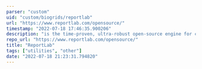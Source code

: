 ```yaml
---
parser: "custom"
uid: "custom/biogrids/reportlab"
url: "https://www.reportlab.com/opensource/"
timestamp: "2022-07-18 17:46:35.900206"
description: "is the time-proven, ultra-robust open-source engine for creating complex, data-driven PDF documents and custom vector graphics. It's free, open-source , and written in Python.  The package sees 50,000+ downloads per month, is part of standard Linux distributions,  is embedded in many products, and was selected to power the print/export feature for Wikipedia."
repo_url: "https://www.reportlab.com/opensource/"
title: "ReportLab"
tags: ["utilities", "other"]
date: "2022-07-18 21:23:31.794820"
---
```

